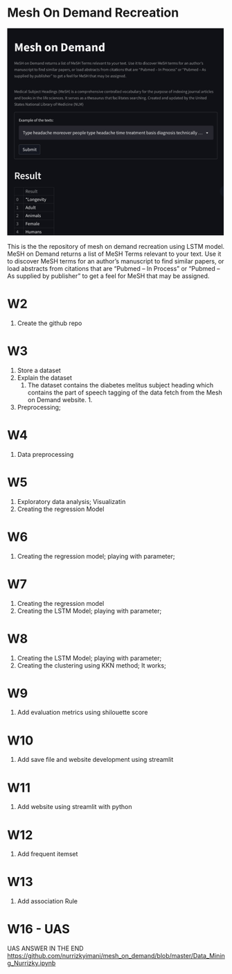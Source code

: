 # Mesh On Demand Recreation

<img src="others/main_img.jpg" width="500">

This is the the repository of mesh on demand recreation using LSTM model. MeSH on Demand returns a list of MeSH Terms relevant to your text. Use it to discover MeSH terms for an author’s manuscript to find similar papers, or load abstracts from citations that are “Pubmed – In Process” or “Pubmed – As supplied by publisher” to get a feel for MeSH that may be assigned.

# W2
 1. Create the github repo

# W3
 1. Store a dataset
 2. Explain the dataset
     1. The dataset contains the diabetes melitus subject heading which contains the part of speech tagging of the data fetch from the Mesh on Demand website. 1. 
 3. Preprocessing;

# W4 
 1. Data preprocessing

# W5

 1. Exploratory data analysis; Visualizatin
 2. Creating the regression Model 

# W6
 1. Creating the regression model; playing with parameter;

# W7
 1. Creating the regression model
 2. Creating the LSTM Model; playing with parameter;

# W8
 1. Creating the LSTM Model; playing with parameter;
 2. Creating the clustering using KKN method; It works; 

# W9

 1. Add evaluation metrics using shilouette score 

# W10
 1. Add save file and website development using streamlit

# W11
 1.  Add website using streamlit with python

# W12 
 1.  Add frequent itemset 

# W13
 1.  Add association Rule 


# W16 - UAS 
UAS ANSWER IN THE END
https://github.com/nurrizkyimani/mesh_on_demand/blob/master/Data_Mining_Nurrizky.ipynb
